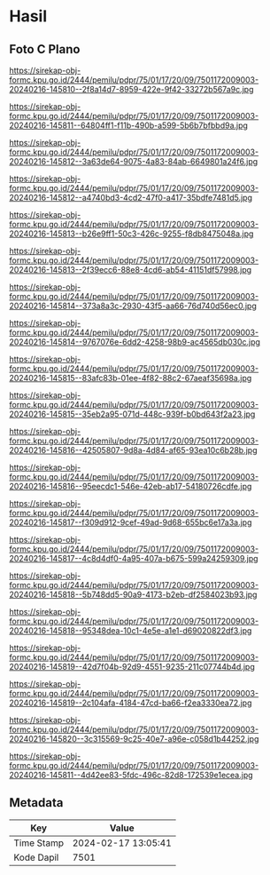 # Hasil

## Foto C Plano

https://sirekap-obj-formc.kpu.go.id/2444/pemilu/pdpr/75/01/17/20/09/7501172009003-20240216-145810--2f8a14d7-8959-422e-9f42-33272b567a9c.jpg

https://sirekap-obj-formc.kpu.go.id/2444/pemilu/pdpr/75/01/17/20/09/7501172009003-20240216-145811--64804ff1-f11b-490b-a599-5b6b7bfbbd9a.jpg

https://sirekap-obj-formc.kpu.go.id/2444/pemilu/pdpr/75/01/17/20/09/7501172009003-20240216-145812--3a63de64-9075-4a83-84ab-6649801a24f6.jpg

https://sirekap-obj-formc.kpu.go.id/2444/pemilu/pdpr/75/01/17/20/09/7501172009003-20240216-145812--a4740bd3-4cd2-47f0-a417-35bdfe7481d5.jpg

https://sirekap-obj-formc.kpu.go.id/2444/pemilu/pdpr/75/01/17/20/09/7501172009003-20240216-145813--b26e9ff1-50c3-426c-9255-f8db8475048a.jpg

https://sirekap-obj-formc.kpu.go.id/2444/pemilu/pdpr/75/01/17/20/09/7501172009003-20240216-145813--2f39ecc6-88e8-4cd6-ab54-41151df57998.jpg

https://sirekap-obj-formc.kpu.go.id/2444/pemilu/pdpr/75/01/17/20/09/7501172009003-20240216-145814--373a8a3c-2930-43f5-aa66-76d740d56ec0.jpg

https://sirekap-obj-formc.kpu.go.id/2444/pemilu/pdpr/75/01/17/20/09/7501172009003-20240216-145814--9767076e-6dd2-4258-98b9-ac4565db030c.jpg

https://sirekap-obj-formc.kpu.go.id/2444/pemilu/pdpr/75/01/17/20/09/7501172009003-20240216-145815--83afc83b-01ee-4f82-88c2-67aeaf35698a.jpg

https://sirekap-obj-formc.kpu.go.id/2444/pemilu/pdpr/75/01/17/20/09/7501172009003-20240216-145815--35eb2a95-071d-448c-939f-b0bd643f2a23.jpg

https://sirekap-obj-formc.kpu.go.id/2444/pemilu/pdpr/75/01/17/20/09/7501172009003-20240216-145816--42505807-9d8a-4d84-af65-93ea10c6b28b.jpg

https://sirekap-obj-formc.kpu.go.id/2444/pemilu/pdpr/75/01/17/20/09/7501172009003-20240216-145816--95eecdc1-546e-42eb-ab17-54180726cdfe.jpg

https://sirekap-obj-formc.kpu.go.id/2444/pemilu/pdpr/75/01/17/20/09/7501172009003-20240216-145817--f309d912-9cef-49ad-9d68-655bc6e17a3a.jpg

https://sirekap-obj-formc.kpu.go.id/2444/pemilu/pdpr/75/01/17/20/09/7501172009003-20240216-145817--4c8d4df0-4a95-407a-b675-599a24259309.jpg

https://sirekap-obj-formc.kpu.go.id/2444/pemilu/pdpr/75/01/17/20/09/7501172009003-20240216-145818--5b748dd5-90a9-4173-b2eb-df2584023b93.jpg

https://sirekap-obj-formc.kpu.go.id/2444/pemilu/pdpr/75/01/17/20/09/7501172009003-20240216-145818--95348dea-10c1-4e5e-a1e1-d69020822df3.jpg

https://sirekap-obj-formc.kpu.go.id/2444/pemilu/pdpr/75/01/17/20/09/7501172009003-20240216-145819--42d7f04b-92d9-4551-9235-211c07744b4d.jpg

https://sirekap-obj-formc.kpu.go.id/2444/pemilu/pdpr/75/01/17/20/09/7501172009003-20240216-145819--2c104afa-4184-47cd-ba66-f2ea3330ea72.jpg

https://sirekap-obj-formc.kpu.go.id/2444/pemilu/pdpr/75/01/17/20/09/7501172009003-20240216-145820--3c315569-9c25-40e7-a96e-c058d1b44252.jpg

https://sirekap-obj-formc.kpu.go.id/2444/pemilu/pdpr/75/01/17/20/09/7501172009003-20240216-145811--4d42ee83-5fdc-496c-82d8-172539e1ecea.jpg


## Metadata

| Key        | Value               |
| ---------- | ------------------- |
| Time Stamp | 2024-02-17 13:05:41 |
| Kode Dapil | 7501                |



